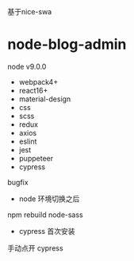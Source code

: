 基于nice-swa
# node-blog-admin
node v9.0.0
- webpack4+
- react16+
- material-design
- css
- scss
- redux
- axios
- eslint
- jest
- puppeteer
- cypress


bugfix
- node 环境切换之后

npm rebuild node-sass

- cypress 首次安装

手动点开 cypress
